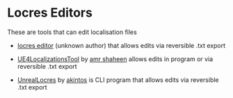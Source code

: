 # Locres Editors
These are tools that can edit localisation files

- [locres editor](https://cdn.discordapp.com/attachments/775093920915914794/836699867920859207/unreal_locres_texttool.exe) (unknown author) that allows edits via reversible .txt export

- [UE4LocalizationsTool](https://github.com/amrshaheen61/UE4LocalizationsTool) by [amr shaheen](https://github.com/amrshaheen61) allows edits in program or via reversible .txt export

- [UnrealLocres](https://github.com/akintos/UnrealLocres) by [akintos](https://github.com/akintos) is CLI program that allows edits via reversible .txt export